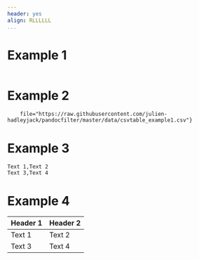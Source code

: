 ```yaml
---
header: yes
align: RLLLLLL
...
```



# Example 1

```{.table file="data/csvtable_example1.csv"}
```

# Example 2

```{.table
    file="https://raw.githubusercontent.com/julien-hadleyjack/pandocfilter/master/data/csvtable_example1.csv"}
```

# Example 3

```{.table header=no}
Text 1,Text 2
Text 3,Text 4
```

# Example 4

| Header 1 | Header 2 |
|----------|----------|
| Text 1   | Text 2   |
| Text 3   | Text 4   |